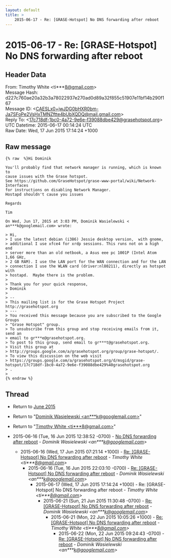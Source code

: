 ```yaml
---
layout: default
title: >
    2015-06-17 - Re: [GRASE-Hotspot] No DNS forwarding after reboot
---
```


# 2015-06-17 - Re: [GRASE-Hotspot] No DNS forwarding after reboot

## Header Data

From: Timothy White \<ti***8@gmail.com\><br>
Message Hash: d227c760ae20a32b3a78022937e270ad0d89a32f855c51907e11bf14b290f167<br>
Message ID: \<CAESLx0+jwJDG0bHXR0bm-Ja7SFoPe2VsHxTMNZftte4bUbXQDQ@mail.gmail.com\><br>
Reply To: \<17c718df-1bc0-4a72-9e6e-f39088dbe429@grasehotspot.org\><br>
UTC Datetime: 2015-06-17 00:14:24 UTC<br>
Raw Date: Wed, 17 Jun 2015 17:14:24 +1000<br>

## Raw message

```
{% raw  %}Hi Dominik

You'll probably find that network manager is running, which is known to
cause issues with the Grase hotspot.
See https://github.com/GraseHotspot/grase-www-portal/wiki/Network-Interfaces
for instructions on disabling Network Manager.
Hostapd shouldn't cause you issues

Regards

Tim

On Wed, Jun 17, 2015 at 3:03 PM, Dominik Wasielewski <
an***k@googlemail.com> wrote:

> Hi,
> I use the latest debian (i386) Jessie desktop version,  with gnome,
> additional I use xfce4 for xrdp sessions. This runs not on a high end
> server more than an old netbook, a Asus eee pc 1001P (Intel Atom 1,66 GHz,
> 2 GB RAM). I use the LAN port for the WAN connection and for the LAN
> connection I use the WLAN card (driver:nl80211), directly as hotspot with
> hostapd.  Maybe there is the problem.
>
> Thank you for your quick response,
> Dominik
>
> --
> This mailing list is for the Grase Hotspot Project http://grasehotspot.org
> ---
> You received this message because you are subscribed to the Google Groups
> "Grase Hotspot" group.
> To unsubscribe from this group and stop receiving emails from it, send an
> email to gr***e@grasehotspot.org.
> To post to this group, send email to gr***t@grasehotspot.org.
> Visit this group at
> http://groups.google.com/a/grasehotspot.org/group/grase-hotspot/.
> To view this discussion on the web visit
> https://groups.google.com/a/grasehotspot.org/d/msgid/grase-hotspot/17c718df-1bc0-4a72-9e6e-f39088dbe429%40grasehotspot.org
> .
>
{% endraw %}
```

## Thread

+ Return to [June 2015](/archive/2015/06)

+ Return to "[Dominik Wasielewski <an***k<span>@</span>googlemail.com>](/authors/an___k_at_googlemail_com)"
+ Return to "[Timothy White <ti***8<span>@</span>gmail.com>](/authors/ti___8_at_gmail_com)"

+ 2015-06-16 (Tue, 16 Jun 2015 12:38:52 -0700) - [No DNS forwarding after reboot](/archive/2015/06/beefb1e789ca8474730bf9d9a1a25e0eab94eb1f2f1b7330a05ff37bdad76244) - _Dominik Wasielewski \<an***k@googlemail.com\>_
  + 2015-06-16 (Wed, 17 Jun 2015 07:21:14 +1000) - [Re: [GRASE-Hotspot] No DNS forwarding after reboot](/archive/2015/06/b571741877794dda265e327a55a24194be824a434ece0e2083439a7657ba334f) - _Timothy White \<ti***8@gmail.com\>_
    + 2015-06-16 (Tue, 16 Jun 2015 22:03:10 -0700) - [Re: [GRASE-Hotspot] No DNS forwarding after reboot](/archive/2015/06/b8d8a44682b66c5f4af29d1003518c5d5c5444f71f2dc38194f7abf89a683a9d) - _Dominik Wasielewski \<an***k@googlemail.com\>_
      + 2015-06-17 (Wed, 17 Jun 2015 17:14:24 +1000) - Re: [GRASE-Hotspot] No DNS forwarding after reboot - _Timothy White \<ti***8@gmail.com\>_
        + 2015-06-21 (Sun, 21 Jun 2015 11:30:48 -0700) - [Re: [GRASE-Hotspot] No DNS forwarding after reboot](/archive/2015/06/c62b35a4acd31a6eac9ebbee8a3542d73da556aa8644375178d73ab48a66ca05) - _Dominik Wasielewski \<an***k@googlemail.com\>_
          + 2015-06-21 (Mon, 22 Jun 2015 10:05:26 +1000) - [Re: [GRASE-Hotspot] No DNS forwarding after reboot](/archive/2015/06/186b64da3b1fb269668dc8aab48ae27cd16e904c689ab9bb5f9813298aa5395f) - _Timothy White \<ti***8@gmail.com\>_
            + 2015-06-22 (Mon, 22 Jun 2015 09:24:43 -0700) - [Re: [GRASE-Hotspot] No DNS forwarding after reboot](/archive/2015/06/90f1a98bbd79b93b05fcd8f245796017f684653f58e5e681704b9c65857abd03) - _Dominik Wasielewski \<an***k@googlemail.com\>_

